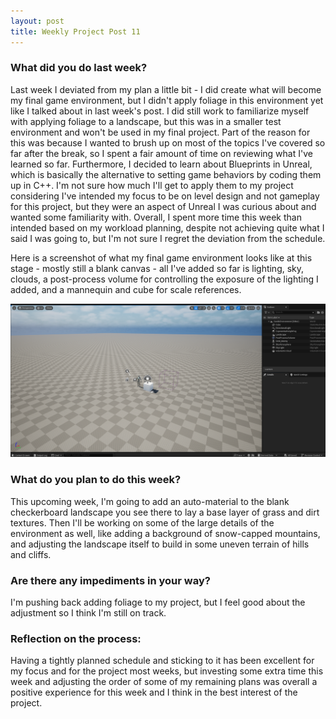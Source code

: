 ```yaml
---
layout: post
title: Weekly Project Post 11
---
```


### What did you do last week?

Last week I deviated from my plan a little bit - I did create what will become my final game environment, but I didn't apply foliage in this environment yet like I talked about in last week's post. 
I did still work to familiarize myself with applying foliage to a landscape, but this was in a smaller test environment and won't be used in my final project. 
Part of the reason for this was because I wanted to brush up on most of the topics I've covered so far after the break, so I spent a fair amount of time on reviewing what I've learned so far. 
Furthermore, I decided to learn about Blueprints in Unreal, which is basically the alternative to setting game behaviors by coding them up in C++. 
I'm not sure how much I'll get to apply them to my project considering I've intended my focus to be on level design and not gameplay for this project, but they were an aspect of Unreal I was curious about and wanted some familiarity with. 
Overall, I spent more time this week than intended based on my workload planning, despite not achieving quite what I said I was going to, but I'm not sure I regret the deviation from the schedule. 

Here is a screenshot of what my final game environment looks like at this stage - mostly still a blank canvas - all I've added so far is lighting, sky, clouds, a post-process volume for controlling the exposure of the lighting I added, and a mannequin and cube for scale references. 

![Week 12 Screenshot](Week_12_Screenshot.png)

### What do you plan to do this week?

This upcoming week, I'm going to add an auto-material to the blank checkerboard landscape you see there to lay a base layer of grass and dirt textures. 
Then I'll be working on some of the large details of the environment as well, like adding a background of snow-capped mountains, and adjusting the landscape itself to build in some uneven terrain of hills and cliffs. 

### Are there any impediments in your way?

I'm pushing back adding foliage to my project, but I feel good about the adjustment so I think I'm still on track. 

### Reflection on the process:

Having a tightly planned schedule and sticking to it has been excellent for my focus and for the project most weeks, but investing some extra time this week and adjusting the order of some of my remaining plans was overall a positive experience for this week and I think in the best interest of the project. 
